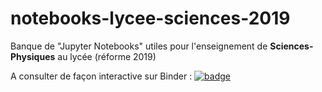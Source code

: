 # notebooks-lycee-sciences-2019
Banque de "Jupyter Notebooks" utiles pour l'enseignement de **Sciences-Physiques** au lycée (réforme 2019)

A consulter de façon interactive sur Binder :
[![badge](https://mybinder.org/badge_logo.svg)](https://mybinder.org/v2/gh/jcamponovo/notebooks-lycee-sciences-2019/master)
